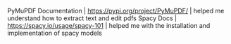 PyMuPDF Documentation | https://pypi.org/project/PyMuPDF/ | helped me understand how to extract text and edit pdfs
Spacy Docs | https://spacy.io/usage/spacy-101 | helped me with the installation and implementation of spacy models
